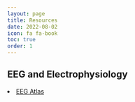```yaml
---
layout: page
title: Resources
date: 2022-08-02
icon: fa fa-book
toc: true
order: 1
---
```


<h2>EEG and Electrophysiology</h2>
<li> <a href="/EEGAtlas">EEG Atlas</a>
